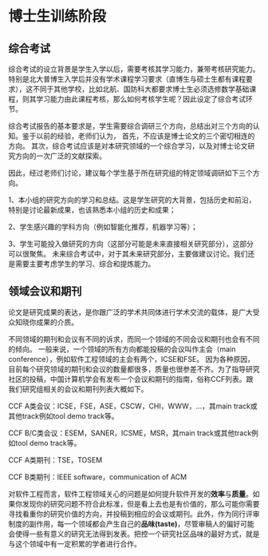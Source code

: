 # 博士生训练阶段

## 综合考试

综合考试的设立背景是学生入学以后，需要考核其学习能力，兼带考核研究能力。特别是北大普博生入学后并没有学术课程学习要求（直博生与硕士生都有课程要求），这不同于其他学校，比如北航、国防科大都要求博士生必须选修数学基础课程，则其学习能力由此课程考核，那么如何考核学生呢？因此设定了综合考试环节。

综合考试报告的基本要求是，学生需要综合调研三个方向，总结出对三个方向的认知。鉴于以前的经验，老师们认为，
首先，不应该是博士论文的三个密切相连的方向。
其次，综合考试应该是对本研究领域的一个综合学习，以及对博士论文研究方向的一次广泛的文献探索。

因此，经过老师们讨论，建议每个学生基于所在研究组的特定领域调研如下三个方向。

1、本小组的研究方向的学习和总结。这是学生研究的大背景，包括历史和前沿，特别是讨论最新成果，也该熟悉本小组的历史和成果；

2、学生感兴趣的学科方向（例如智能化推荐，机器学习等）；

3、学生可能投入做研究的方向（这部分可能是未来直接相关研究部分），这部分可以很聚焦。
未来综合考试中，对于其未来研究部分，主要做建议讨论。我们还是需要主要考虑学生的学习、综合和提炼能力。

## 领域会议和期刊

论文是研究成果的表达，是你跟广泛的学术共同体进行学术交流的载体，是广大受众知晓你成果的介质。

不同领域的期刊和会议有不同的诉求，而同一个领域的不同会议和期刊也会有不同的倾向。
一般来说，一个领域的所有方向都能投稿的会议叫作主会（main conference），例如软件工程领域的主会有两个，ICSE和FSE。
因为各种原因，目前每个研究领域的期刊和会议的数量都很多，质量也很参差不齐。为了指导研究社区的投稿，中国计算机学会有发布一个会议和期刊的指南，俗称CCF列表。跟我们研究组相关的会议和期刊列表大概如下。

CCF A类会议：ICSE，FSE，ASE，CSCW，CHI，WWW，...，其main track或其他track例如tool demo track等。

CCF B/C类会议：ESEM，SANER，ICSME，MSR，其main track或其他track例如tool demo track等。

CCF A类期刊：TSE，TOSEM

CCF B类期刊：IEEE software，communication of ACM

对软件工程而言，软件工程领域关心的问题是如何提升软件开发的**效率**与**质量**。如果你发现你的研究问题不符合此标准，但是看上去也是有价值的，那么可能你需要寻找看重你的研究价值的方向，并投稿到相应的会议或期刊。此外，作为同行评审制度的副作用，每一个领域都会产生自己的**品味(taste)**，尽管审稿人的偏好可能会使得一些有意义的研究无法得到发表。把控一个研究社区品味的最好方式，就是与这个领域中有一定积累的学者进行合作。